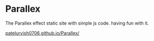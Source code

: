 # Parallex

The Parallex effect static site with simple js code. having fun with it.

[patelurvish0706.github.io/Parallex/](https://patelurvish0706.github.io/Parallex/)
